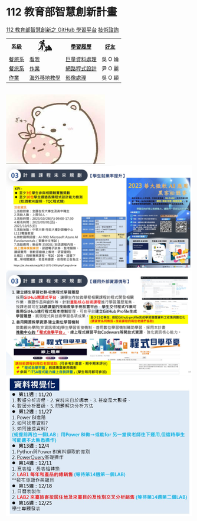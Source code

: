 # 112 教育部智慧創新計畫
<a href="http://140.126.146.12:9090/GitHub2023/">112 教育部智慧創新之 GitHub 學習平台</a>&nbsp;<a
href="https://chat.openai.com/auth/login">技術諮詢</a>
<table>
 <tr>
 <th>系級</th>
 <th><img src="working.jpeg"></th>
 <th><a href="">學習履歷</a></th>
 <th><a href="https://chat.openai.com/">好友</a></th>
 </tr>
 <tr>
 <td><a href="https://hm.chu.edu.tw/index.php?Lang=zh-tw">餐旅系</a></td>
 <td><a href="https://www.youtube.com/watch?v=dK9rBfbUETw">看我</a></td>
 <td><a href="">巨量資料處理</a></td>
 <td>吳 O 婨</td>
 </tr>
 <tr>
 <td><a href="https://lm.chu.edu.tw/index.php?Lang=zh-tw">餐旅系</a></td>
 <td><a href="https://lm.chu.edu.tw/p/412-1040-117.php?Lang=zh-tw">作業</a></td>
 <td><a href="https://github.com/2002LY/NetworkProgramming">網路程式設計</a></td>
 <td>尹 O 麗</td>
 </tr>

 <tr>
 <td><a href="https://mice.chu.edu.tw/index.php?Lang=zh-tw">作業</a></td>
 <td><a href="https://mice.chu.edu.tw/p/412-1041-112.php?Lang=zh-tw">海外移地教學</a></td>
 <td><a href="https://github.com/2002LY/Image-processing">影像處理</a></td>
 <td>吳 O 穎</td>
 </tr>
</table><br>
<img src="1.jpg"></img>
<img src="II_1.jpg"></img>
<img src="II_2.jpg"></img>
<img src="II_3.jpg" style="display:block; margin:auto;" ></img>
